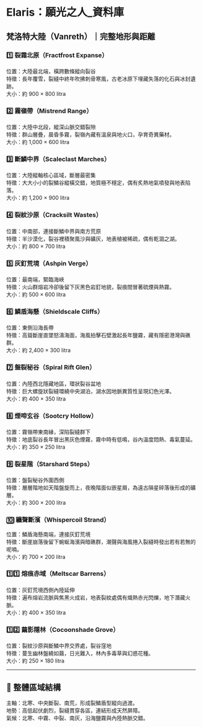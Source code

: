 
# Elaris：願光之人_資料庫

## 梵洛特大陸（Vanreth）｜完整地形與距離

### 1️⃣ 裂霜北原（Fractfrost Expanse）
位置：大陸最北端，橫跨數條縱向裂谷  
特徵：長年覆雪，裂縫中終年吹拂刺骨寒風，古老冰原下埋藏失落的化石與冰封遺跡。  
大小：約 900 × 800 litra

### 2️⃣ 霧嶺帶（Mistrend Range）
位置：大陸中北段，縱深山脈交錯裂隙  
特徵：群山層疊，晨昏多霧，裂嶺內藏有溫泉與地火口，孕育奇異藥材。  
大小：約 1,000 × 600 litra

### 3️⃣ 斷鱗中界（Scaleclast Marches）
位置：大陸縱軸核心區域，斷層最密集  
特徵：大大小小的裂鱗谷縱橫交錯，地質極不穩定，偶有炙熱地氣噴發與地表陷落。  
大小：約 1,200 × 900 litra

### 4️⃣ 裂紋沙原（Cracksilt Wastes）
位置：中南部，連接斷鱗中界與南方荒原  
特徵：半沙漠化，裂谷裡積聚風沙與礦灰，地表植被稀疏，偶有乾涸之湖。  
大小：約 800 × 700 litra

### 5️⃣ 灰釘荒境（Ashpin Verge）
位置：最南端，緊臨海峽  
特徵：火山群熔岩冷卻後留下灰黑色岩釘地貌，裂痕間冒著硫煙與熱霧。  
大小：約 500 × 600 litra

### 6️⃣ 鱗盾海懸（Shieldscale Cliffs）
位置：東側沿海長帶  
特徵：高聳斷崖直墜怒濤海面，海風拍擊石壁激起長年鹽霧，藏有隱密港灣與礁群。  
大小：約 2,400 × 300 litra

### 7️⃣ 盤裂秘谷（Spiral Rift Glen）
位置：內陸西北隱藏地區，環狀裂谷盆地  
特徵：巨大螺旋狀裂縫環繞中央湖泊，湖水因地脈異質性呈現幻色光澤。  
大小：約 400 × 350 litra

### 8️⃣ 煙啼玄谷（Sootcry Hollow）
位置：霧嶺帶東南縁，深陷裂縫群下  
特徵：地底裂谷長年冒出黑灰色煙霧，霧中時有低鳴，谷內溫度悶熱、毒氣蔓延。  
大小：約 350 × 250 litra

### 9️⃣ 裂星階（Starshard Steps）
位置：盤裂秘谷外圍西側  
特徵：層層階地如天階盤旋而上，夜晚階面似嵌星屑，為遠古隕星碎落後形成的礦層。  
大小：約 300 × 200 litra

### 🔟 纏聲斷濱（Whispercoil Strand）
位置：鱗盾海懸南端，連接灰釘荒境  
特徵：斷崖崩落後留下蜿蜒海濱與暗礁群，潮聲與海風捲入裂縫時發出若有若無的呢喃。  
大小：約 700 × 200 litra

### 1️⃣1️⃣ 熔痕赤域（Meltscar Barrens）
位置：灰釘荒境西側內陸延伸  
特徵：遍布熔岩流脈與焦黑火成岩，地表裂紋處偶有熾熱赤光閃爍，地下潛藏火脈。  
大小：約 400 × 350 litra

### 1️⃣2️⃣ 繭影隱林（Cocoonshade Grove）
位置：裂紋沙原與斷鱗中界交界處，裂谷窪地  
特徵：蔓生幽林盤繞如繭，日光難入，林內多毒草與幻惑花種。  
大小：約 250 × 180 litra

---

## 📏 整體區域結構
主軸：北寒、中央斷裂、南荒，形成裂鱗盾型縱向過渡。  
地勢：高低起伏劇烈，裂縫貫穿各區，連結形成天然屏障。  
氣候：北寒、中霧、中裂、南灰，沿海鹽霧與內陸熱脈交錯。
